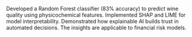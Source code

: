 Developed a Random Forest classifier (83% accuracy) to predict wine quality using physicochemical features.
Implemented SHAP and LIME for model interpretability. Demonstrated how explainable AI builds trust in automated decisions. The insights are applicable to financial risk models.
